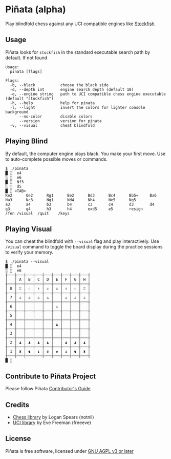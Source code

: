 # Piñata (alpha)
Play blindfold chess against any UCI compatible engines like [Stockfish](https://stockfishchess.org/). 

## Usage
Piñata looks for `stockfish` in the standard executable search path by default. If not found 
```
Usage:
  pinata [flags]

Flags:
  -b, --black           choose the black side
  -d, --depth int       engine search depth (default 10)
  -e, --engine string   path to UCI compatible chess engine executable (default "stockfish")
  -h, --help            help for pinata
  -l, --light           invert the colors for lighter console background
      --no-color        disable colors
      --version         version for pinata
  -v, --visual          cheat blindfold
```

## Playing Blind
By default, the computer engine plays black. You make your first move. Use <TAB> to auto-complete possible moves or commands.
```
$ ./pinata 
█ 🙇  e4
░ 🤖  e6
█ 🙇  Nf3 
░ 🤖  d5
█ 🙇 <TAB>
Ke2      Qe2      Rg1      Be2      Bd3      Bc4      Bb5+     Ba6      Na3      Nc3      Ng1      Nd4      Nh4      Ne5      Ng5      
a3       a4       b3       b4       c3       c4       d3       d4       g3       g4       h3       h4       exd5     e5       resign   
/fen /visual  /quit    /keys
```
## Playing Visual
You can cheat the blindfold with `--visual` flag and play interactively. Use `/visual` command to toggle the board display during the practice sessions to verify your memory.
```
$ ./pinata --visual
█ 🙇  e4
░ 🤖  e6
┼───┼───┼───┼───┼───┼───┼───┼───┼───┼
│   │ A │ B │ C │ D │ E │ F │ G │ H │
┼───┼───┼───┼───┼───┼───┼───┼───┼───┼
│ 8 │ ♖ │ ♘ │ ♗ │ ♕ │ ♔ │ ♗ │ ♘ │ ♖ │
┼───┼───┼───┼───┼───┼───┼───┼───┼───┼
│ 7 │ ♙ │ ♙ │ ♙ │ ♙ │   │ ♙ │ ♙ │ ♙ │
┼───┼───┼───┼───┼───┼───┼───┼───┼───┼
│ 6 │   │   │   │   │ ♙ │   │   │   │
┼───┼───┼───┼───┼───┼───┼───┼───┼───┼
│ 5 │   │   │   │   │   │   │   │   │
┼───┼───┼───┼───┼───┼───┼───┼───┼───┼
│ 4 │   │   │   │   │ ♟ │   │   │   │
┼───┼───┼───┼───┼───┼───┼───┼───┼───┼
│ 3 │   │   │   │   │   │   │   │   │
┼───┼───┼───┼───┼───┼───┼───┼───┼───┼
│ 2 │ ♟ │ ♟ │ ♟ │ ♟ │   │ ♟ │ ♟ │ ♟ │
┼───┼───┼───┼───┼───┼───┼───┼───┼───┼
│ 1 │ ♜ │ ♞ │ ♝ │ ♛ │ ♚ │ ♝ │ ♞ │ ♜ │
┼───┼───┼───┼───┼───┼───┼───┼───┼───┼
█ 🙇
```
## Contribute to Piñata Project
Please follow Piñata [Contributor's Guide](https://github.com/abperiasamy/pinata/blob/master/code_of_conduct.md)

## Credits
- [Chess library](https://github.com/notnil/chess) by Logan Spears (notnil)
- [UCI library](https://github.com/freeeve/uci) by Eve Freeman (freeeve)

## License
Piñata is free software, licensed under [GNU AGPL v3 or later](https://github.com/abperiasamy/pinata/blob/master/LICENSE)

